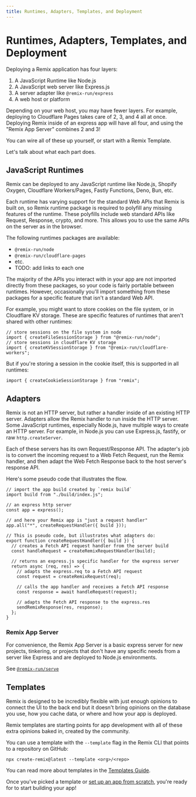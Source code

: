 ```yaml
---
title: Runtimes, Adapters, Templates, and Deployment
---
```


# Runtimes, Adapters, Templates, and Deployment

Deploying a Remix application has four layers:

1. A JavaScript Runtime like Node.js
2. A JavaScript web server like Express.js
3. A server adapter like `@remix-run/express`
4. A web host or platform

Depending on your web host, you may have fewer layers. For example, deploying to Cloudflare Pages takes care of 2, 3, and 4 all at once. Deploying Remix inside of an express app will have all four, and using the "Remix App Server" combines 2 and 3!

You can wire all of these up yourself, or start with a Remix Template.

Let's talk about what each part does.

## JavaScript Runtimes

Remix can be deployed to any JavaScript runtime like Node.js, Shopify Oxygen, Cloudflare Workers/Pages, Fastly Functions, Deno, Bun, etc.

Each runtime has varying support for the standard Web APIs that Remix is built on, so Remix runtime package is required to polyfill any missing features of the runtime. These polyfills include web standard APIs like Request, Response, crypto, and more. This allows you to use the same APIs on the server as in the browser.

The following runtimes packages are available:

- `@remix-run/node`
- `@remix-run/cloudflare-pages`
- etc.
- TODO: add links to each one

The majority of the APIs you interact with in your app are not imported directly from these packages, so your code is fairly portable between runtimes. However, occasionally you'll import something from these packages for a specific feature that isn't a standard Web API.

For example, you might want to store cookies on the file system, or in Cloudflare KV storage. These are specific features of runtimes that aren't shared with other runtimes:

```tsx
// store sessions on the file system in node
import { createFileSessionStorage } from "@remix-run/node";
// store sessions in cloudflare KV storage
import { createKVSessionStorage } from "@remix-run/cloudflare-workers";
```

But if you're storing a session in the cookie itself, this is supported in all runtimes:

```tsx
import { createCookieSessionStorage } from "remix";
```

## Adapters

Remix is not an HTTP server, but rather a handler inside of an existing HTTP server. Adapters allow the Remix handler to run inside the HTTP server. Some JavaScript runtimes, especially Node.js, have multiple ways to create an HTTP server. For example, in Node.js you can use Express.js, fastify, or raw `http.createServer`.

Each of these servers has its own Request/Response API. The adapter's job is to convert the incoming request to a Web Fetch Request, run the Remix handler, and then adapt the Web Fetch Response back to the host server's response API.

Here's some pseudo code that illustrates the flow.

```tsx
// import the app build created by `remix build`
import build from "./build/index.js";

// an express http server
const app = express();

// and here your Remix app is "just a request handler"
app.all("*", createRequestHandler({ build }));

// This is pseudo code, but illustrates what adapters do:
export function createRequestHandler({ build }) {
  // creates a Fetch API request handler from the server build
  const handleRequest = createRemixRequestHandler(build);

  // returns an express.js specific handler for the express server
  return async (req, res) => {
    // adapts the express.req to a Fetch API request
    const request = createRemixRequest(req);

    // calls the app handler and receives a Fetch API response
    const response = await handleRequest(request);

    // adapts the Fetch API response to the express.res
    sendRemixResponse(res, response);
  };
}
```

### Remix App Server

For convenience, the Remix App Server is a basic express server for new projects, tinkering, or projects that don't have any specific needs from a server like Express and are deployed to Node.js environments.

See [`@remix-run/serve`][serve]

## Templates

Remix is designed to be incredibly flexible with just enough opinions to connect the UI to the back end but it doesn't bring opinions on the database you use, how you cache data, or where and how your app is deployed.

Remix templates are starting points for app development with all of these extra opinions baked in, created by the community.

You can use a template with the `--template` flag in the Remix CLI that points to a repository on GitHub:

```
npx create-remix@latest --template <org>/<repo>
```

You can read more about templates in the [Templates Guide](../guides/templates).

Once you've picked a template or [set up an app from scratch][quickstart], you're ready for to start building your app!

[templates]: https://remix.guide/templates
[serve]: ../other-api/serve
[quickstart]: ../start/quickstart
